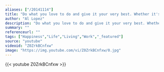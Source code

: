 ```yaml
---
aliases: ["/20141114"]
title: "Do what you love to do and give it your very best. Whether it's business or baseball, or the theater, or any field. If you don't love what you're doing and you can't give it your best, get out of it. Life is too short. You'll be an old man before you know it."
author: "Al Lopez"
description: "Do what you love to do and give it your very best. Whether it's business or baseball, or the theater, or any field. If you don't love what you're doing and you can't give it your best, get out of it. Life is too short. You'll be an old man before you know it. - Al Lopez quotes from GetInspired365.com"
summary: ""
referenceurl: ""
tags: ["Happiness","Life","Living","Work","_featured"]
source: "youtube"
videoid: "Z0ZrkBCnfxw"
image: "https://img.youtube.com/vi/Z0ZrkBCnfxw/0.jpg"
---
```


{{< youtube Z0ZrkBCnfxw >}}
